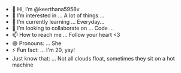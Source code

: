 - 👋 Hi, I’m @keerthana5958v     
- 👀 I’m interested in ... A lot of things ...   
- 🌱 I’m currently learning ... Everyday...   
- 💞️ I’m looking to collaborate on ... Code ...        
- 📫 How to reach me ... Follow your heart <3            
- 😄 Pronouns: ... She 
- ⚡ Fun fact: ... I'm 20, yay!          
- Just know that: ... Not all clouds float, sometimes they sit on a hot machine    
  
<!--- 
keerthana5958v/keerthana5958v is a ✨ special ✨ repository because its `README.md` (this file) appears on your GitHub profile.
You can click the Preview link to take a look at your changes.
--->
